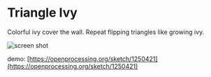 # Triangle Ivy

Colorful ivy cover the wall. Repeat flipping triangles like growing ivy.

![screen shot](outputs/triangle_ivy_00.png)

demo: [https://openprocessing.org/sketch/1250421](https://openprocessing.org/sketch/1250421)
